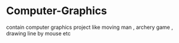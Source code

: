 # Computer-Graphics
contain computer graphics project like moving man , archery game , drawing line by mouse etc
